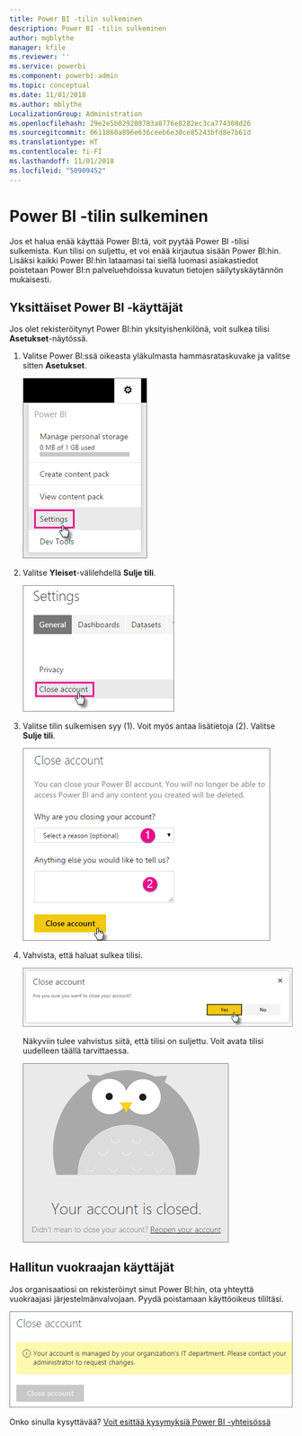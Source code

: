 ```yaml
---
title: Power BI -tilin sulkeminen
description: Power BI -tilin sulkeminen
author: mgblythe
manager: kfile
ms.reviewer: ''
ms.service: powerbi
ms.component: powerbi-admin
ms.topic: conceptual
ms.date: 11/01/2018
ms.author: mblythe
LocalizationGroup: Administration
ms.openlocfilehash: 29e2e5b029208783a8776e8282ec3ca774308d26
ms.sourcegitcommit: 0611860a896e636ceeb6e30ce85243bfd8e7b61d
ms.translationtype: HT
ms.contentlocale: fi-FI
ms.lasthandoff: 11/01/2018
ms.locfileid: "50909452"
---
```

# <a name="closing-your-power-bi-account"></a>Power BI -tilin sulkeminen

Jos et halua enää käyttää Power BI:tä, voit pyytää Power BI -tilisi sulkemista.  Kun tilisi on suljettu, et voi enää kirjautua sisään Power BI:hin. Lisäksi kaikki Power BI:hin lataamasi tai siellä luomasi asiakastiedot poistetaan Power BI:n palveluehdoissa kuvatun tietojen säilytyskäytännön mukaisesti.

## <a name="individual-power-bi-users"></a>Yksittäiset Power BI ‑käyttäjät

Jos olet rekisteröitynyt Power BI:hin yksityishenkilönä, voit sulkea tilisi **Asetukset**-näytössä.

1. Valitse Power BI:ssä oikeasta yläkulmasta hammasrataskuvake ja valitse sitten **Asetukset**.

    ![Asetukset](media/service-admin-closing-your-account/closeaccount-settings.png)

1. Valitse **Yleiset**-välilehdellä **Sulje tili**.

    ![Sulje tili](media/service-admin-closing-your-account/closeaccount-settings2.png)

1. Valitse tilin sulkemisen syy (1). Voit myös antaa lisätietoja (2). Valitse **Sulje tili**.

    ![Valitse syy](media/service-admin-closing-your-account/closeaccount-settings3.png)

1. Vahvista, että haluat sulkea tilisi.

    ![Vahvista sulkeminen](media/service-admin-closing-your-account/closeaccount-settings4.png)

    Näkyviin tulee vahvistus siitä, että tilisi on suljettu. Voit avata tilisi uudelleen täällä tarvittaessa.

    ![Tilin vahvistus](media/service-admin-closing-your-account/closeaccount-settings5.png)

## <a name="managed-tenant-users"></a>Hallitun vuokraajan käyttäjät

Jos organisaatiosi on rekisteröinyt sinut Power BI:hin, ota yhteyttä vuokraajasi järjestelmänvalvojaan. Pyydä poistamaan käyttöoikeus tililtäsi.

![Hallinnoidun tilin sulkeminen](media/service-admin-closing-your-account/closeaccountmanaged.png)

Onko sinulla kysyttävää? [Voit esittää kysymyksiä Power BI -yhteisössä](http://community.powerbi.com/)